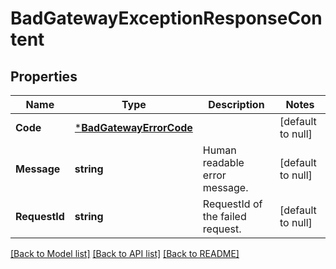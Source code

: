 # BadGatewayExceptionResponseContent

## Properties
Name | Type | Description | Notes
------------ | ------------- | ------------- | -------------
**Code** | [***BadGatewayErrorCode**](BadGatewayErrorCode.md) |  | [default to null]
**Message** | **string** | Human readable error message. | [default to null]
**RequestId** | **string** | RequestId of the failed request. | [default to null]

[[Back to Model list]](../README.md#documentation-for-models) [[Back to API list]](../README.md#documentation-for-api-endpoints) [[Back to README]](../README.md)

